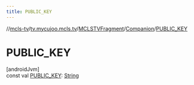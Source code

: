```yaml
---
title: PUBLIC_KEY
---
```

//[mcls-tv](../../../../index.html)/[tv.mycujoo.mcls.tv](../../index.html)/[MCLSTVFragment](../index.html)/[Companion](index.html)/[PUBLIC_KEY](-p-u-b-l-i-c_-k-e-y.html)



# PUBLIC_KEY



[androidJvm]\
const val [PUBLIC_KEY](-p-u-b-l-i-c_-k-e-y.html): [String](https://kotlinlang.org/api/latest/jvm/stdlib/kotlin/-string/index.html)




